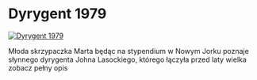 Dyrygent 1979 
=============
[![Dyrygent 1979 ](http://vidos.pl/images/player.gif)](http://vidos.pl/dyrygent-1979)

 Młoda skrzypaczka Marta będąc na stypendium w Nowym Jorku poznaje słynnego dyrygenta Johna Lasockiego, którego łączyła przed laty wielka zobacz pełny opis
